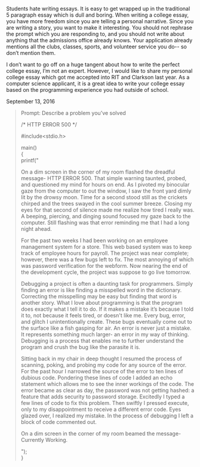 Students hate writing essays. It is easy to get wrapped up in the traditional 5
paragraph essay which is dull and boring. When writing a college essay, you have
more freedom since you are telling a personal narrative. Since you are writing a
story, you want to make it interesting. You should not rephrase the prompt which
you are responding to, and you should not write about anything that the
admissions office already knows. Your application already mentions all the
clubs, classes, sports, and volunteer service you do-- so don’t mention them.

I don’t want to go off on a huge tangent about how to write the perfect college
essay, I’m not an expert. However, I would like to share my personal college
essay which got me accepted into RIT and Clarkson last year. As a computer
science applicant, it is a great idea to write your college essay based on the
programming experience you had outside of school.

September 13, 2016

>Prompt: Describe a problem you’ve solved
>
>/\* HTTP ERROR 500 \*/  
>  
>\#include\<stdio.h\>   
> 
>main()  
>{  
>printf("
>
>   On a dim screen in the corner of my room flashed the dreadful message- HTTP
>   ERROR 500. That simple warning taunted, probed, and questioned my mind for
>   hours on end. As I pivoted my binocular gaze from the computer to out the
>   window, I saw the front yard dimly lit by the drowsy moon. Time for a second
>   stood still as the crickets chirped and the trees swayed in the cool summer
>   breeze. Closing my eyes for that second of silence made me realize how tired
>   I really was. A beeping, piercing, and dinging sound focused my gaze back to
>   the computer. Still flashing was that error reminding me that I had a long
>   night ahead.
>
>   For the past two weeks I had been working on an employee management system
>   for a store. This web based system was to keep track of employee hours for
>   payroll. The project was near complete; however, there was a few bugs left
>   to fix. The most annoying of which was password verification for the
>   webform. Now nearing the end of the development cycle, the project was
>   suppose to go live tomorrow.
>
>   Debugging a project is often a daunting task for programmers. Simply finding
>   an error is like finding a misspelled word in the dictionary. Correcting the
>   misspelling may be easy but finding that word is another story. What I love
>   about programming is that the program does exactly what I tell it to do. If
>   it makes a mistake it’s because I told it to, not because it feels tired, or
>   doesn't like me. Every bug, error, and glitch I unintentionally create.
>   These bugs eventually come out to the surface like a fish gasping for air.
>   An error is never just a mistake. It represents something much larger- an
>   error in my way of thinking. Debugging is a process that enables me to
>   further understand the program and crush the bug like the parasite it is.
>
>   Sitting back in my chair in deep thought I resumed the process of scanning,
>   poking, and probing my code for any source of the error. For the past hour I
>   narrowed the source of the error to ten lines of dubious code. Pondering
>   these lines of code I added an echo statement which allows me to see the
>   inner workings of the code. The error became as clear as day, the password
>   was not getting hashed: a feature that adds security to password storage.
>   Excitedly I typed a few lines of code to fix this problem. Then swiftly I
>   pressed execute, only to my disappointment to receive a different error
>   code. Eyes glazed over, I realized my mistake. In the process of debugging I
>   left a block of code commented out.
>
>   On a dim screen in the corner of my room beamed the message- Currently
>   Working.
>
>");  
>}
